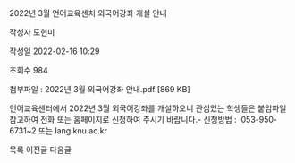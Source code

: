 2022년 3월 언어교육센처 외국어강좌 개설 안내



작성자
도현미


작성일
2022-02-16 10:29


조회수
984


첨부파일 : 2022년 3월 외국어강좌 안내.pdf [869 KB]


﻿언어교육센터에서 2022년 3월 외국어강좌를 개설하오니 관심있는 학생들은 붙임파일 참고하여 전화 또는 홈페이지로 신청하여 주시기 바랍니다.- 신청방법 :  053-950-6731~2 또는 lang.knu.ac.kr





목록
이전글
다음글




